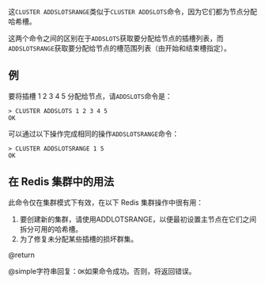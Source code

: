 这`CLUSTER ADDSLOTSRANGE`类似于`CLUSTER ADDSLOTS`命令，因为它们都为节点分配哈希槽。

这两个命令之间的区别在于`ADDSLOTS`获取要分配给节点的插槽列表，而`ADDSLOTSRANGE`获取要分配给节点的槽范围列表（由开始和结束槽指定）。

## 例

要将插槽 1 2 3 4 5 分配给节点，请`ADDSLOTS`命令是：

    > CLUSTER ADDSLOTS 1 2 3 4 5
    OK

可以通过以下操作完成相同的操作`ADDSLOTSRANGE`命令：

    > CLUSTER ADDSLOTSRANGE 1 5
    OK

## 在 Redis 集群中的用法

此命令仅在集群模式下有效，在以下 Redis 集群操作中很有用：

1.  要创建新的集群，请使用ADDLOTSRANGE，以便最初设置主节点在它们之间拆分可用的哈希槽。
2.  为了修复未分配某些插槽的损坏群集。

@return

@simple字符串回复：`OK`如果命令成功。否则，将返回错误。
